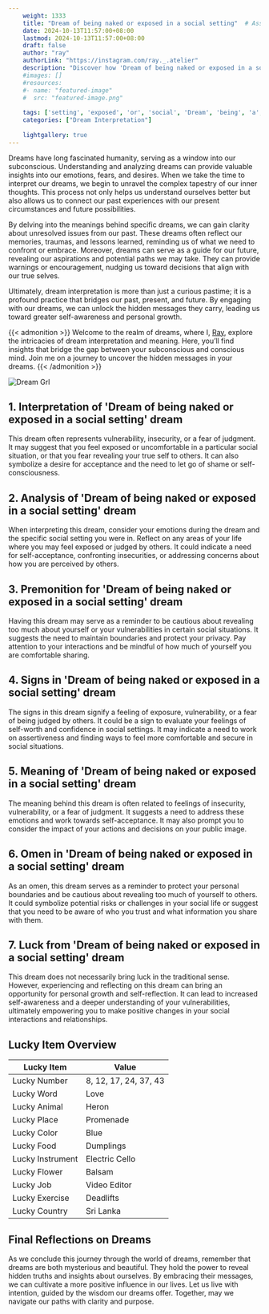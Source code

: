 ```yaml
---
    weight: 1333
    title: "Dream of being naked or exposed in a social setting"  # Assuming 'title' column exists
    date: 2024-10-13T11:57:00+08:00
    lastmod: 2024-10-13T11:57:00+08:00
    draft: false
    author: "ray"
    authorLink: "https://instagram.com/ray._.atelier"
    description: "Discover how 'Dream of being naked or exposed in a social setting' can interpret your future and uncover its significant meanings in your life."
    #images: []
    #resources:
    #- name: "featured-image"
    #  src: "featured-image.png"
    
    tags: ['setting', 'exposed', 'or', 'social', 'Dream', 'being', 'a', 'naked', 'in', 'of']
    categories: ["Dream Interpretation"]
    
    lightgallery: true
---
```

    
Dreams have long fascinated humanity, serving as a window into our subconscious. Understanding and analyzing dreams can provide valuable insights into our emotions, fears, and desires. When we take the time to interpret our dreams, we begin to unravel the complex tapestry of our inner thoughts. This process not only helps us understand ourselves better but also allows us to connect our past experiences with our present circumstances and future possibilities.

By delving into the meanings behind specific dreams, we can gain clarity about unresolved issues from our past. These dreams often reflect our memories, traumas, and lessons learned, reminding us of what we need to confront or embrace. Moreover, dreams can serve as a guide for our future, revealing our aspirations and potential paths we may take. They can provide warnings or encouragement, nudging us toward decisions that align with our true selves.

Ultimately, dream interpretation is more than just a curious pastime; it is a profound practice that bridges our past, present, and future. By engaging with our dreams, we can unlock the hidden messages they carry, leading us toward greater self-awareness and personal growth.

{{< admonition >}}
Welcome to the realm of dreams, where I, [Ray](https://instagram.com/ray._.atelier), explore the intricacies of dream interpretation and meaning. Here, you’ll find insights that bridge the gap between your subconscious and conscious mind. Join me on a journey to uncover the hidden messages in your dreams.
{{< /admonition >}}

![Dream Grl](https://cdn.pixabay.com/photo/2017/11/02/03/35/gothic-2910057_1280.jpg "Dream Grl")

## 1. Interpretation of 'Dream of being naked or exposed in a social setting' dream

This dream often represents vulnerability, insecurity, or a fear of judgment. It may suggest that you feel exposed or uncomfortable in a particular social situation, or that you fear revealing your true self to others. It can also symbolize a desire for acceptance and the need to let go of shame or self-consciousness.

## 2. Analysis of 'Dream of being naked or exposed in a social setting' dream

When interpreting this dream, consider your emotions during the dream and the specific social setting you were in. Reflect on any areas of your life where you may feel exposed or judged by others. It could indicate a need for self-acceptance, confronting insecurities, or addressing concerns about how you are perceived by others.

## 3. Premonition for 'Dream of being naked or exposed in a social setting' dream

Having this dream may serve as a reminder to be cautious about revealing too much about yourself or your vulnerabilities in certain social situations. It suggests the need to maintain boundaries and protect your privacy. Pay attention to your interactions and be mindful of how much of yourself you are comfortable sharing.

## 4. Signs in 'Dream of being naked or exposed in a social setting' dream

The signs in this dream signify a feeling of exposure, vulnerability, or a fear of being judged by others. It could be a sign to evaluate your feelings of self-worth and confidence in social settings. It may indicate a need to work on assertiveness and finding ways to feel more comfortable and secure in social situations.

## 5. Meaning of 'Dream of being naked or exposed in a social setting' dream

The meaning behind this dream is often related to feelings of insecurity, vulnerability, or a fear of judgment. It suggests a need to address these emotions and work towards self-acceptance. It may also prompt you to consider the impact of your actions and decisions on your public image.

## 6. Omen in 'Dream of being naked or exposed in a social setting' dream

As an omen, this dream serves as a reminder to protect your personal boundaries and be cautious about revealing too much of yourself to others. It could symbolize potential risks or challenges in your social life or suggest that you need to be aware of who you trust and what information you share with them.

## 7. Luck from 'Dream of being naked or exposed in a social setting' dream

This dream does not necessarily bring luck in the traditional sense. However, experiencing and reflecting on this dream can bring an opportunity for personal growth and self-reflection. It can lead to increased self-awareness and a deeper understanding of your vulnerabilities, ultimately empowering you to make positive changes in your social interactions and relationships.

## Lucky Item Overview
| Lucky Item          | Value              |
|---------------|--------------------|
| Lucky Number        | 8, 12, 17, 24, 37, 43  |
| Lucky Word          | Love |
| Lucky Animal        | Heron |
| Lucky Place         | Promenade     |
| Lucky Color         | Blue     |
| Lucky Food          | Dumplings      |
| Lucky Instrument    | Electric Cello |
| Lucky Flower        | Balsam    |
| Lucky Job           | Video Editor       |
| Lucky Exercise      | Deadlifts  |
| Lucky Country       | Sri Lanka    |


##  Final Reflections on Dreams

As we conclude this journey through the world of dreams, remember that dreams are both mysterious and beautiful. They hold the power to reveal hidden truths and insights about ourselves. By embracing their messages, we can cultivate a more positive influence in our lives. Let us live with intention, guided by the wisdom our dreams offer. Together, may we navigate our paths with clarity and purpose.
